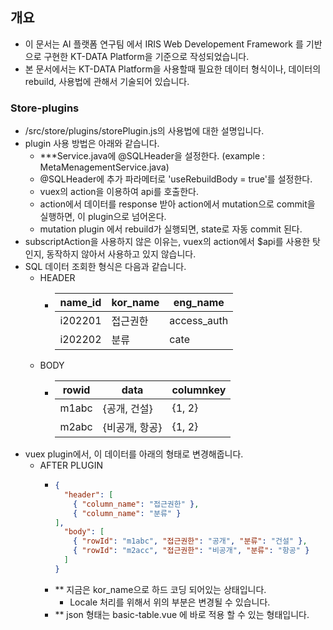 ## 개요
- 이 문서는 AI 플랫폼 연구팀 에서 IRIS Web Developement Framework 를 기반으로 구현한 KT-DATA Platform을 기준으로 작성되었습니다.
- 본 문서에서는 KT-DATA Platform을 사용할때 필요한 데이터 형식이나, 데이터의 rebuild, 사용법에 관해서 기술되어 있습니다.

### Store-plugins

- /src/store/plugins/storePlugin.js의 사용법에 대한 설명입니다.
- plugin 사용 방법은 아래와 같습니다.
  - \*\*\*Service.java에 @SQLHeader을 설정한다. (example : MetaMenagementService.java)
  - @SQLHeader에 추가 파라메터로 'useRebuildBody = true'를 설정한다.
  - vuex의 action을 이용하여 api를 호출한다.
  - action에서 데이터를 response 받아 action에서 mutation으로 commit을 실행하면, 이 plugin으로 넘어온다.
  - mutation plugin 에서 rebuild가 실행되면, state로 자동 commit 된다.
- subscriptAction을 사용하지 않은 이유는, vuex의 action에서 $api를 사용한 탓인지, 동작하지 않아서 사용하고 있지 않습니다.
- SQL 데이터 조회한 형식은 다음과 같습니다.
  - HEADER
    - | name_id | kor_name | eng_name    |
      | ------- | -------- | ----------- |
      | i202201 | 접근권한 | access_auth |
      | i202202 | 분류     | cate        |
  - BODY
    - | rowid | data         | columnkey |
      | ----- | ------------ | --------- |
      | m1abc | {공개, 건설}   | {1, 2}    |
      | m2abc | {비공개, 항공}  | {1, 2}    |
- vuex plugin에서, 이 데이터를 아래의 형태로 변경해줍니다.
  - AFTER PLUGIN
    - ```json
      {
        "header": [
          { "column_name": "접근권한" }, 
          { "column_name": "분류" }
      ],
        "body": [
          { "rowId": "m1abc", "접근권한": "공개", "분류": "건설" },
          { "rowId": "m2acc", "접근권한": "비공개", "분류": "항공" }
        ]
      }
      ```
    - ** 지금은 kor_name으로 하드 코딩 되어있는 상태입니다. 
      - Locale 처리를 위해서 위의 부분은 변경될 수 있습니다.
    - ** json 형태는 basic-table.vue 에 바로 적용 할 수 있는 형태입니다.
